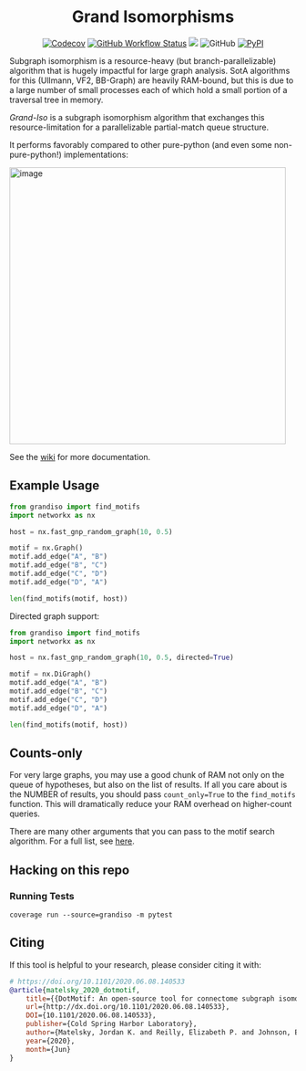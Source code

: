 <h1 align=center>Grand Isomorphisms</h1>

<p align="center">
<a href="https://codecov.io/gh/aplbrain/grandiso-networkx/"><img alt="Codecov" src="https://img.shields.io/codecov/c/github/aplbrain/grandiso-networkx?style=for-the-badge"></a>
<a href="https://github.com/aplbrain/grandiso-networkx/actions"><img alt="GitHub Workflow Status" src="https://img.shields.io/github/workflow/status/aplbrain/grandiso-networkx/Python%20package?style=for-the-badge"></a>
<a href="https://bossdb.org/tools/DotMotif"><img src="https://img.shields.io/badge/Pretty Dope-👌-00ddcc.svg?style=for-the-badge" /></a>
<img alt="GitHub" src="https://img.shields.io/github/license/aplbrain/grandiso-networkx?style=for-the-badge">
<a href="https://pypi.org/project/grandiso/"><img alt="PyPI" src="https://img.shields.io/pypi/v/grandiso?style=for-the-badge"></a>
</p>

Subgraph isomorphism is a resource-heavy (but branch-parallelizable) algorithm that is hugely impactful for large graph analysis. SotA algorithms for this (Ullmann, VF2, BB-Graph) are heavily RAM-bound, but this is due to a large number of small processes each of which hold a small portion of a traversal tree in memory.

_Grand-Iso_ is a subgraph isomorphism algorithm that exchanges this resource-limitation for a parallelizable partial-match queue structure.

It performs favorably compared to other pure-python (and even some non-pure-python!) implementations:

<img width="485" alt="image" src="https://user-images.githubusercontent.com/693511/96184546-a35e0380-0f06-11eb-8475-1921e8f94256.png">

See the [wiki](https://github.com/aplbrain/grandiso-networkx/wiki) for more documentation.

## Example Usage

```python
from grandiso import find_motifs
import networkx as nx

host = nx.fast_gnp_random_graph(10, 0.5)

motif = nx.Graph()
motif.add_edge("A", "B")
motif.add_edge("B", "C")
motif.add_edge("C", "D")
motif.add_edge("D", "A")

len(find_motifs(motif, host))
```

Directed graph support:

```python
from grandiso import find_motifs
import networkx as nx

host = nx.fast_gnp_random_graph(10, 0.5, directed=True)

motif = nx.DiGraph()
motif.add_edge("A", "B")
motif.add_edge("B", "C")
motif.add_edge("C", "D")
motif.add_edge("D", "A")

len(find_motifs(motif, host))
```

## Counts-only

For very large graphs, you may use a good chunk of RAM not only on the queue of hypotheses, but also on the list of results. If all you care about is the NUMBER of results, you should pass `count_only=True` to the `find_motifs` function. This will dramatically reduce your RAM overhead on higher-count queries.

There are many other arguments that you can pass to the motif search algorithm. For a full list, see [here](https://github.com/aplbrain/grandiso-networkx/wiki/Algorithm-Arguments).


## Hacking on this repo

### Running Tests

```shell
coverage run --source=grandiso -m pytest
```

## Citing

If this tool is helpful to your research, please consider citing it with:

```bibtex
# https://doi.org/10.1101/2020.06.08.140533
@article{matelsky_2020_dotmotif,
    title={{DotMotif: An open-source tool for connectome subgraph isomorphism search and graph queries}},
    url={http://dx.doi.org/10.1101/2020.06.08.140533},
    DOI={10.1101/2020.06.08.140533},
    publisher={Cold Spring Harbor Laboratory},
    author={Matelsky, Jordan K. and Reilly, Elizabeth P. and Johnson, Erik C. and Stiso, Jennifer and Bassett, Danielle S. and Wester, Brock A. and Gray-Roncal, William},
    year={2020},
    month={Jun}
}
```
